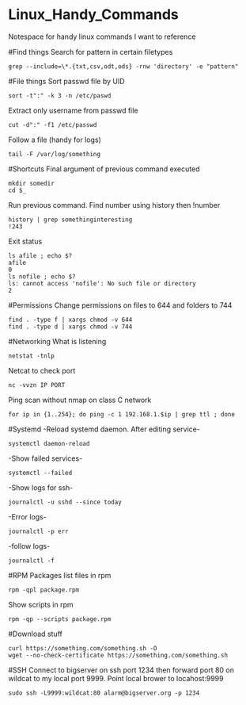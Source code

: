 # Linux_Handy_Commands
Notespace for handy linux commands I want to reference

#Find things
Search for pattern in certain filetypes
```
grep --include=\*.{txt,csv,odt,ods} -rnw 'directory' -e "pattern"
```

#File things
Sort passwd file by UID
```
sort -t":" -k 3 -n /etc/paswd
```
Extract only username from passwd file
```
cut -d":" -f1 /etc/passwd
```

Follow a file (handy for logs)
```
tail -F /var/log/something
```

#Shortcuts
Final argument of previous command executed
```
mkdir somedir
cd $_
```

Run previous command. Find number using history then !number
```
history | grep somethinginteresting
!243
```

Exit status
```
ls afile ; echo $?
afile
0
ls nofile ; echo $?
ls: cannot access 'nofile': No such file or directory
2
```


#Permissions
Change permissions on files to 644 and folders to 744
```
find . -type f | xargs chmod -v 644
find . -type d | xargs chmod -v 744
```

#Networking
What is listening
```
netstat -tnlp
```
Netcat to check port
```
nc -vvzn IP PORT
```

Ping scan without nmap on class C network
```
for ip in {1..254}; do ping -c 1 192.168.1.$ip | grep ttl ; done
```


#Systemd
-Reload systemd daemon. After editing service-
```
systemctl daemon-reload
```
-Show failed services-
```
systemctl --failed
```
-Show logs for ssh-
```
journalctl -u sshd --since today
```
-Error logs-
```
journalctl -p err
```
-follow logs-
```
journalctl -f
```
#RPM Packages
list files in rpm
```
rpm -qpl package.rpm
```
Show scripts in rpm
```
rpm -qp --scripts package.rpm
```

#Download stuff
```
curl https://something.com/something.sh -O
wget --no-check-certificate https://something.com/something.sh
```

#SSH
Connect to bigserver on ssh port 1234 then forward port 80 on wildcat to my local port 9999. Point local brower to locahost:9999
```
sudo ssh -L9999:wildcat:80 alarm@bigserver.org -p 1234
```
